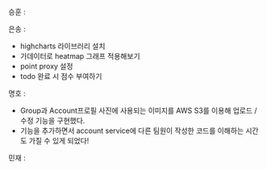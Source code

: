 승훈 :

은송 :  
- highcharts 라이브러리 설치
- 가데이터로 heatmap 그래프 적용해보기
- point proxy 설정 
- todo 완료 시 점수 부여하기

명호 :  
- Group과 Account프로필 사진에 사용되는 이미지를 AWS S3를 이용해 업로드 / 수정 기능을 구현했다.
- 기능을 추가하면서 account service에 다른 팀원이 작성한 코드를 이해하는 시간도 가질 수 있게 되었다!

민재 :
